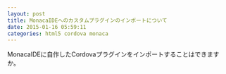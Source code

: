 ```yaml
---
layout: post
title: MonacaIDEへのカスタムプラグインのインポートについて
date: 2015-01-16 05:59:11
categories: html5 cordova monaca
---
```

<!-- {% raw %} -->
<p>MonacaIDEに自作したCordovaプラグインをインポートすることはできますか。</p>
<!-- {% endraw %} -->
